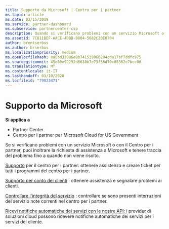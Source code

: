 ```yaml
---
title: Supporto da Microsoft | Centro per i partner
ms.topic: article
ms.date: 03/15/2019
ms.service: partner-dashboard
ms.subservice: partnercenter-csp
description: Quando si verificano problemi con un servizio Microsoft o con il Centro per i partner, puoi inoltrare la richiesta di assistenza a Microsoft e tenere traccia del problema fino a quando non viene risolto.
ms.assetid: 7C811BEF-AACE-4DBB-8804-5682C20E0704
author: brentserbus
ms.author: brserbus
ms.localizationpriority: medium
ms.openlocfilehash: 0a8bd33806e8b741539060204cda17bf7ddfc975
ms.sourcegitcommit: 45e80e92292d6618b7e73f56d70c85382e7bcc06
ms.translationtype: MT
ms.contentlocale: it-IT
ms.lasthandoff: 03/10/2020
ms.locfileid: "79023471"
---
```

# <a name="support-from-microsoft"></a>Supporto da Microsoft

**Si applica a**

-  Partner Center
-  Centro per i partner per Microsoft Cloud for US Government


Se si verificano problemi con un servizio Microsoft o con il Centro per i partner, puoi inoltrare la richiesta di assistenza a Microsoft e tenere traccia del problema fino a quando non viene risolto.

[Supporto](report-problems-with-partner-center.md) per il centro per i partner: ottenere assistenza e creare ticket per tutti i programmi del centro per i partner.

[Supporto per conto dei clienti](report-problems-on-behalf-of-a-customer.md) : ottenere assistenza e segnalare problemi ai clienti.

[Controllare l'integrità del servizio](check-service-health.md) : controllare se sono presenti interruzioni del servizio note correnti nel centro per i partner.

[Ricevi notifiche automatiche dei servizi con le nostre API: i](get-automated-service-notifications-with-our-apis.md) provider di soluzioni cloud possono ricevere notifiche automatiche dei servizi per i servizi del cliente.


 

 



